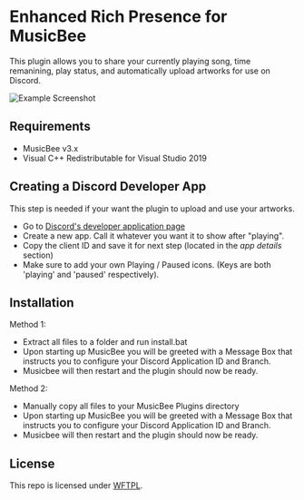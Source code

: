 # Enhanced Rich Presence for MusicBee

This plugin allows you to share your currently playing song, time remanining, play status, and automatically upload artworks for use on Discord.

![Example Screenshot](https://i.imgur.com/F3udPi3.png)

## Requirements

- MusicBee v3.x
- Visual C++ Redistributable for Visual Studio 2019

## Creating a Discord Developer App

This step is needed if your want the plugin to upload and use your artworks.

- Go to [Discord's developer application page](https://discordapp.com/developers/applications/me)
- Create a new app. Call it whatever you want it to show after "playing".
- Copy the client ID and save it for next step (located in the *app details* section)
- Make sure to add your own Playing / Paused icons. (Keys are both 'playing' and 'paused' respectively).

## Installation
Method 1: 

- Extract all files to a folder and run install.bat
- Upon starting up MusicBee you will be greeted with a Message Box that instructs you to configure your Discord Application ID and Branch.
- Musicbee will then restart and the plugin should now be ready.

Method 2:

- Manually copy all files to your MusicBee Plugins directory
- Upon starting up MusicBee you will be greeted with a Message Box that instructs you to configure your Discord Application ID and Branch.
- Musicbee will then restart and the plugin should now be ready.

## License
This repo is licensed under [WFTPL](http://www.wtfpl.net/).
